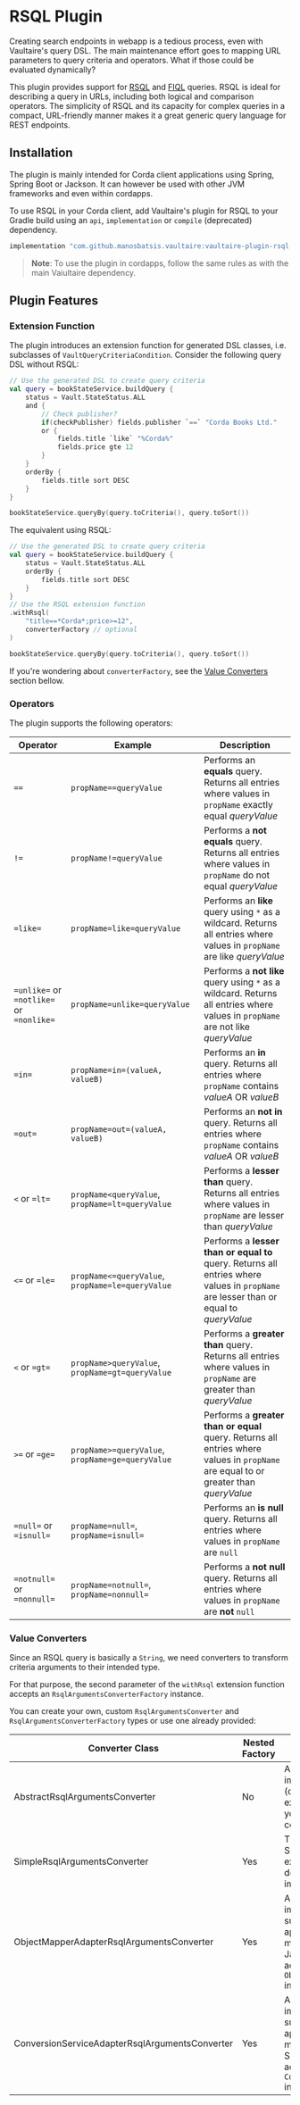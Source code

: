 
# RSQL Plugin

Creating search endpoints in webapp is a tedious process, 
even with Vaultaire's query DSL. The main maintenance effort 
goes to mapping URL parameters to query criteria and operators. 
What if those could be evaluated dynamically?

This plugin provides support for 
[RSQL](https://www.baeldung.com/rest-api-search-language-rsql-fiql) 
and [FIQL](https://tools.ietf.org/html/draft-nottingham-atompub-fiql-00) 
queries. RSQL is ideal for describing a query in URLs, including 
both logical and comparison operators. The simplicity of RSQL and its 
capacity for complex queries in a compact, URL-friendly manner makes 
it a great generic query language for REST endpoints.

## Installation

The plugin is mainly intended for Corda client applications using 
Spring, Spring Boot or Jackson. It can however be used with other 
JVM frameworks and even within cordapps.

To use RSQL in your Corda client, add Vaultaire's plugin for RSQL 
to your Gradle build using an `api`, `implementation` or `compile` 
(deprecated) dependency.

```groovy
implementation "com.github.manosbatsis.vaultaire:vaultaire-plugin-rsql:$vaultaire_version"
```

> __Note__: To use the plugin in cordapps, follow the same rules 
> as with the main Vaiultaire dependency.

## Plugin Features

### Extension Function

The plugin introduces an extension function for generated DSL classes, 
i.e. subclasses of `VaultQueryCriteriaCondition`. Consider 
the following query DSL without RSQL:

```kotlin
// Use the generated DSL to create query criteria
val query = bookStateService.buildQuery {
    status = Vault.StateStatus.ALL
    and {
    	// Check publisher?
        if(checkPublisher) fields.publisher `==` "Corda Books Ltd."
        or {
            fields.title `like` "%Corda%"
            fields.price gte 12
        }
    }
    orderBy {
        fields.title sort DESC
    }
}

bookStateService.queryBy(query.toCriteria(), query.toSort())
```

The equivalent using RSQL:


```kotlin
// Use the generated DSL to create query criteria
val query = bookStateService.buildQuery {
    status = Vault.StateStatus.ALL
    orderBy {
        fields.title sort DESC
    }
}
// Use the RSQL extension function
.withRsql(
    "title==*Corda*;price>=12", 
    converterFactory // optional 
)

bookStateService.queryBy(query.toCriteria(), query.toSort())
```

If you're wondering about `converterFactory`, see the 
[Value Converters](#value-converters) section bellow.

### Operators

The plugin supports the following operators:

| Operator | Example | Description |
|----------|---------|-------------|
| `==`     | `propName==queryValue` | Performs an **equals** query. Returns all entries  where values in `propName` exactly equal *queryValue* |  
| `!=`     | `propName!=queryValue` | Performs a **not equals** query. Returns all entries  where values in `propName` do not equal *queryValue* |
| `=like=` | `propName=like=queryValue` | Performs an **like** query using `*` as a wildcard. Returns all entries  where values in `propName` are like *queryValue* |
| `=unlike=` or `=notlike=` or `=nonlike=` | `propName=unlike=queryValue` | Performs a **not like** query using `*` as a wildcard. Returns all entries  where values in `propName` are not like *queryValue* |
| `=in=`   | `propName=in=(valueA, valueB)` | Performs an **in** query. Returns all entries  where `propName` contains *valueA* OR *valueB* |
| `=out=`   | `propName=out=(valueA, valueB)` | Performs an **not in** query. Returns all entries  where `propName` contains *valueA* OR *valueB* |
| `<` or `=lt=` | `propName<queryValue`, `propName=lt=queryValue` | Performs a **lesser than** query. Returns all entries  where values in `propName` are lesser than *queryValue* |
| `<=` or `=le=` | `propName<=queryValue`, `propName=le=queryValue` | Performs a **lesser than or equal to** query. Returns all entries  where values in `propName` are lesser than or equal to *queryValue* |
| `<` or `=gt=` | `propName>queryValue`, `propName=gt=queryValue` | Performs a **greater than** query. Returns all entries  where values in `propName` are greater than *queryValue* |
| `>=` or `=ge=` | `propName>=queryValue`, `propName=ge=queryValue` | Performs a **greater than or equal** query. Returns all entries  where values in `propName` are equal to or greater than *queryValue* |
| `=null=` or `=isnull=` | `propName=null=`, `propName=isnull=` | Performs an **is null** query. Returns all entries  where values in `propName` are `null`
| `=notnull=` or `=nonnull=` | `propName=notnull=`, `propName=nonnull=` | Performs a **not null** query. Returns all entries  where values in `propName` are __not__ `null`


### Value Converters

Since an RSQL query is basically a `String`, we need converters to 
transform criteria arguments to their intended type.

For that purpose, the second parameter of the `withRsql` extension function 
accepts an `RsqlArgumentsConverterFactory` instance.

You can create your own, custom `RsqlArgumentsConverter` 
and `RsqlArgumentsConverterFactory` types or use one already provided:

| Converter Class                                	| Nested Factory 	| Description                                                                                                              	|
|------------------------------------------------	|----------------	|--------------------------------------------------------------------------------------------------------------------------	|
| AbstractRsqlArgumentsConverter                 	| No             	| Abstract base implementation, (optionally) extend to create your custom converter                                        	|
| SimpleRsqlArgumentsConverter                   	| Yes            	| The default. Simple, extensible, dependency-free  implementation                                                                      	|
| ObjectMapperAdapterRsqlArgumentsConverter      	| Yes            	| An implementation suitable for applications that make use of Jackson. Used as adapter for an `ObjectMapper` instance.    	|
| ConversionServiceAdapterRsqlArgumentsConverter 	| Yes            	| An implementation suitable for applications that make use of Spring. Used as adapter for a `ConversionService` instance. 	|


